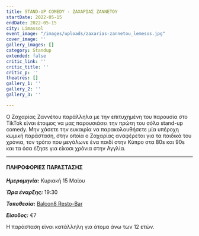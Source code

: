 ```yaml
---
title: STAND-UP COMEDY - ΖΑΧΑΡΙΑΣ ΖΑΝΝΕΤΟΥ
startDate: 2022-05-15
endDate: 2022-05-15
city: Limassol
event_image: "/images/uploads/zaxarias-zannetou_lemesos.jpg"
cover_image: ''
gallery_images: []
category: Standup
extended: false
critic_link: ''
critic_title: ''
critic_p: ''
theatres: []
gallery_1: ''
gallery_2: ''
gallery_3: ''

---
```

Ο Ζαχαρίας Ζαννέτου παράλληλα με την επιτυχημένη του παρουσία στο TikTok είναι έτοιμος να μας παρουσιάσει την πρώτη του σόλο stand-up comedy. Μην χάσετε την ευκαιρία να παρακολουθήσετε μία υπέροχη κωμική παράσταση, στην οποία ο Ζαχαρίας αναφέρεται για τα παιδικά του χρόνια, τον τρόπο που μεγάλωνε ένα παιδί στην Κύπρο στα 80s και 90s και τα όσα έζησε για είκοσι χρόνια στην Αγγλία. 

***

#### ΠΛΗΡΟΦΟΡΙΕΣ ΠΑΡΑΣΤΑΣΗΣ

**_Ημερομηνία:_** Κυριακή 15 Μαίου

**_Ώρα έναρξης:_** 19:30

**_Τοποθεσία:_** [Balcon8 Resto-Bar](https://www.google.com/maps/place/Balcon8+Resto-Bar/@34.6740652,33.0433903,16.04z/data=!4m5!3m4!1s0x0:0x73f92e36109e32a4!8m2!3d34.6753081!4d33.0448858 "Balcon8")

**_Είσοδος:_** €7

Η παράσταση είναι κατάλληλη για άτομα άνω των 12 ετών.
